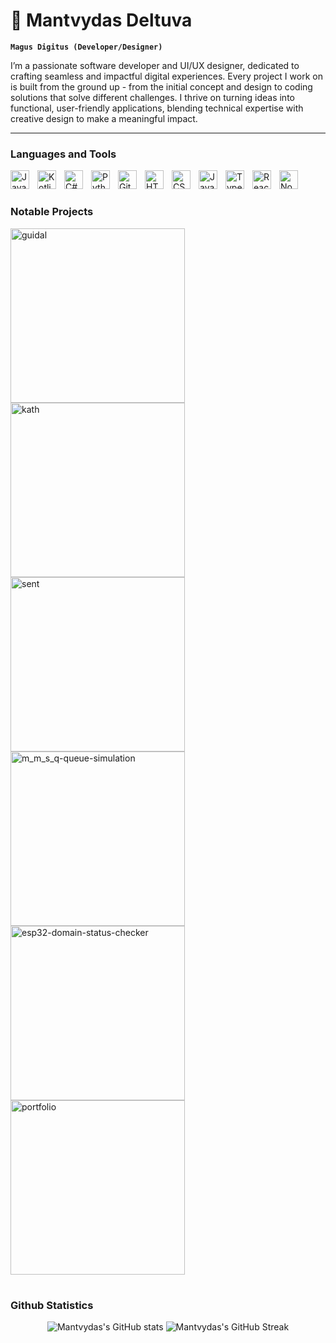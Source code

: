 # 🥑 Mantvydas Deltuva

**`Magus Digitus (Developer/Designer)`**

I’m a passionate software developer and UI/UX designer, dedicated to crafting seamless and impactful digital experiences. Every project I work on is built from the ground up - from the initial concept and design to coding solutions that solve different challenges. I thrive on turning ideas into functional, user-friendly applications, blending technical expertise with creative design to make a meaningful impact.

---

### Languages and Tools

<img align="left" alt="Java" width="30px" style="padding-right:10px;" src="https://cdn.jsdelivr.net/gh/devicons/devicon/icons/java/java-original.svg"/>
<img align="left" alt="Kotlin" width="30px" style="padding-right:10px;" src="https://cdn.jsdelivr.net/gh/devicons/devicon/icons/kotlin/kotlin-original.svg"/>
<img align="left" alt="C#" width="30px" style="padding-right:10px;" src="https://cdn.jsdelivr.net/gh/devicons/devicon/icons/csharp/csharp-original.svg" />
<img align="left" alt="Python" width="30px" style="padding-right:10px;" src="https://cdn.jsdelivr.net/gh/devicons/devicon/icons/python/python-plain.svg" />
<img align="left" alt="Git" width="30px" style="padding-right:10px;" src="https://cdn.jsdelivr.net/gh/devicons/devicon/icons/git/git-original.svg" />
<img align="left" alt="HTML" width="30px" style="padding-right:10px;" src="https://cdn.jsdelivr.net/gh/devicons/devicon/icons/html5/html5-plain.svg" />
<img align="left" alt="CSS" width="30px" style="padding-right:10px;" src="https://cdn.jsdelivr.net/gh/devicons/devicon/icons/css3/css3-plain.svg" />
<img align="left" alt="JavaScript" width="30px" style="padding-right:10px;" src="https://cdn.jsdelivr.net/gh/devicons/devicon/icons/javascript/javascript-plain.svg" />
<img align="left" alt="TypeScript" width="30px" style="padding-right:10px;" src="https://cdn.jsdelivr.net/gh/devicons/devicon/icons/typescript/typescript-plain.svg" />
<img align="left" alt="React" width="30px" style="padding-right:10px;" src="https://cdn.jsdelivr.net/gh/devicons/devicon/icons/react/react-original.svg" />
<img align="left" alt="NodeJS" width="30px" style="padding-right:10px;" src="https://cdn.jsdelivr.net/gh/devicons/devicon/icons/nodejs/nodejs-original.svg" />
<br />

#

### Notable Projects

<p align="left">
<a href="https://github.com/mantvydasdeltuva/guidal"><img width="279" src="https://denvercoder1-github-readme-stats.vercel.app/api/pin/?username=mantvydasdeltuva&repo=guidal&theme=apprentice&border_radius=8&title_color=F0F6FC&text_color=9198A1&bg_color=1E242A&icon_color=44911B&hide_border=true&show_icons=false" alt="guidal"></a>
<a href="https://github.com/mantvydasdeltuva/kath"><img width="279" src="https://denvercoder1-github-readme-stats.vercel.app/api/pin/?username=mantvydasdeltuva&repo=kath&theme=apprentice&border_radius=8&title_color=F0F6FC&text_color=9198A1&bg_color=1E242A&icon_color=44911B&hide_border=true&show_icons=false" alt="kath"></a>
<a href="https://github.com/mantvydasdeltuva/sent"><img width="279" src="https://denvercoder1-github-readme-stats.vercel.app/api/pin/?username=mantvydasdeltuva&repo=sent&theme=apprentice&border_radius=8&title_color=F0F6FC&text_color=9198A1&bg_color=1E242A&icon_color=44911B&hide_border=true&show_icons=false" alt="sent"></a>
<a href="https://github.com/mantvydasdeltuva/m_m_s_q-queue-simulation"><img width="279" src="https://denvercoder1-github-readme-stats.vercel.app/api/pin/?username=mantvydasdeltuva&repo=m_m_s_q-queue-simulation&theme=apprentice&border_radius=8&title_color=F0F6FC&text_color=9198A1&bg_color=1E242A&icon_color=44911B&hide_border=true&show_icons=false" alt="m_m_s_q-queue-simulation"></a>
<a href="https://github.com/mantvydasdeltuva/esp32-domain-status-checker"><img width="279" src="https://denvercoder1-github-readme-stats.vercel.app/api/pin/?username=mantvydasdeltuva&repo=esp32-domain-status-checker&theme=apprentice&border_radius=8&title_color=F0F6FC&text_color=9198A1&bg_color=1E242A&icon_color=44911B&hide_border=true&show_icons=false" alt="esp32-domain-status-checker"></a>
<a href="https://github.com/mantvydasdeltuva/portfolio"><img width="279" src="https://denvercoder1-github-readme-stats.vercel.app/api/pin/?username=mantvydasdeltuva&repo=portfolio&theme=apprentice&border_radius=8&title_color=F0F6FC&text_color=9198A1&bg_color=1E242A&icon_color=44911B&hide_border=true&show_icons=false" alt="portfolio"></a>
</p>

#

### Github Statistics

<div align="center">
<img src="https://github-readme-stats.vercel.app/api?username=mantvydasdeltuva&theme=apprentice&card_width=400&line_height=26&border_radius=8&text_color=F0F6FC&icon_color=44911B&bg_color=1E242A&ring_color=44911B&text_bold=false&show_icons=true&hide_title=true&hide_border=true" alt="Mantvydas's GitHub stats">
<img src="https://streak-stats.demolab.com?user=mantvydasdeltuva&theme=apprentice&card_width=400&card_height=171&border_radius=8&background=1E242A&stroke=3D444D&ring=44911B&fire=44911B&currStreakNum=F0F6FC&sideNums=F0F6FC&currStreakLabel=44911B&dates=9198A1&sideLabels=F0F6FC&show_icons=true&hide_border=true" alt="Mantvydas's GitHub Streak">
</div>
